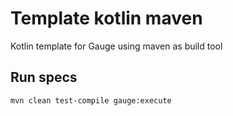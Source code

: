# Template kotlin maven
Kotlin template for Gauge using maven as build tool

## Run specs

```shell
mvn clean test-compile gauge:execute
```